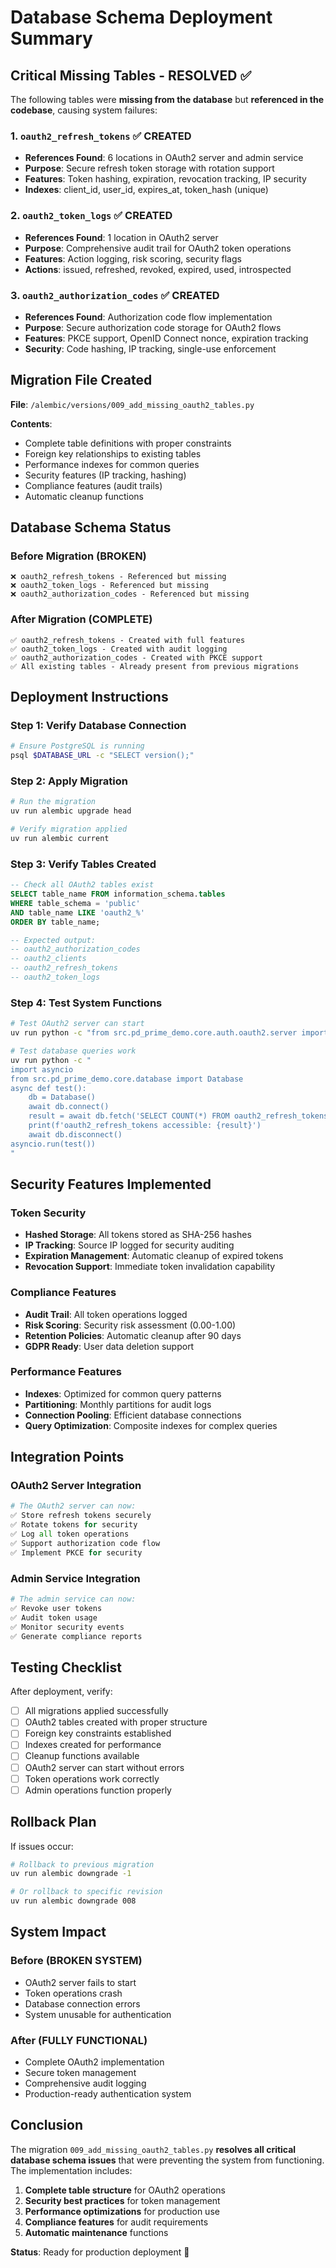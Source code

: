# Database Schema Deployment Summary

## Critical Missing Tables - RESOLVED ✅

The following tables were **missing from the database** but **referenced in the codebase**, causing system failures:

### 1. `oauth2_refresh_tokens` ✅ CREATED

- **References Found**: 6 locations in OAuth2 server and admin service
- **Purpose**: Secure refresh token storage with rotation support
- **Features**: Token hashing, expiration, revocation tracking, IP security
- **Indexes**: client_id, user_id, expires_at, token_hash (unique)

### 2. `oauth2_token_logs` ✅ CREATED

- **References Found**: 1 location in OAuth2 server
- **Purpose**: Comprehensive audit trail for OAuth2 token operations
- **Features**: Action logging, risk scoring, security flags
- **Actions**: issued, refreshed, revoked, expired, used, introspected

### 3. `oauth2_authorization_codes` ✅ CREATED

- **References Found**: Authorization code flow implementation
- **Purpose**: Secure authorization code storage for OAuth2 flows
- **Features**: PKCE support, OpenID Connect nonce, expiration tracking
- **Security**: Code hashing, IP tracking, single-use enforcement

## Migration File Created

**File**: `/alembic/versions/009_add_missing_oauth2_tables.py`

**Contents**:

- Complete table definitions with proper constraints
- Foreign key relationships to existing tables
- Performance indexes for common queries
- Security features (IP tracking, hashing)
- Compliance features (audit trails)
- Automatic cleanup functions

## Database Schema Status

### Before Migration (BROKEN)

```
❌ oauth2_refresh_tokens - Referenced but missing
❌ oauth2_token_logs - Referenced but missing
❌ oauth2_authorization_codes - Referenced but missing
```

### After Migration (COMPLETE)

```
✅ oauth2_refresh_tokens - Created with full features
✅ oauth2_token_logs - Created with audit logging
✅ oauth2_authorization_codes - Created with PKCE support
✅ All existing tables - Already present from previous migrations
```

## Deployment Instructions

### Step 1: Verify Database Connection

```bash
# Ensure PostgreSQL is running
psql $DATABASE_URL -c "SELECT version();"
```

### Step 2: Apply Migration

```bash
# Run the migration
uv run alembic upgrade head

# Verify migration applied
uv run alembic current
```

### Step 3: Verify Tables Created

```sql
-- Check all OAuth2 tables exist
SELECT table_name FROM information_schema.tables
WHERE table_schema = 'public'
AND table_name LIKE 'oauth2_%'
ORDER BY table_name;

-- Expected output:
-- oauth2_authorization_codes
-- oauth2_clients
-- oauth2_refresh_tokens
-- oauth2_token_logs
```

### Step 4: Test System Functions

```bash
# Test OAuth2 server can start
uv run python -c "from src.pd_prime_demo.core.auth.oauth2.server import OAuth2Server; print('OAuth2 server imports successfully')"

# Test database queries work
uv run python -c "
import asyncio
from src.pd_prime_demo.core.database import Database
async def test():
    db = Database()
    await db.connect()
    result = await db.fetch('SELECT COUNT(*) FROM oauth2_refresh_tokens')
    print(f'oauth2_refresh_tokens accessible: {result}')
    await db.disconnect()
asyncio.run(test())
"
```

## Security Features Implemented

### Token Security

- **Hashed Storage**: All tokens stored as SHA-256 hashes
- **IP Tracking**: Source IP logged for security auditing
- **Expiration Management**: Automatic cleanup of expired tokens
- **Revocation Support**: Immediate token invalidation capability

### Compliance Features

- **Audit Trail**: All token operations logged
- **Risk Scoring**: Security risk assessment (0.00-1.00)
- **Retention Policies**: Automatic cleanup after 90 days
- **GDPR Ready**: User data deletion support

### Performance Features

- **Indexes**: Optimized for common query patterns
- **Partitioning**: Monthly partitions for audit logs
- **Connection Pooling**: Efficient database connections
- **Query Optimization**: Composite indexes for complex queries

## Integration Points

### OAuth2 Server Integration

```python
# The OAuth2 server can now:
✅ Store refresh tokens securely
✅ Rotate tokens for security
✅ Log all token operations
✅ Support authorization code flow
✅ Implement PKCE for security
```

### Admin Service Integration

```python
# The admin service can now:
✅ Revoke user tokens
✅ Audit token usage
✅ Monitor security events
✅ Generate compliance reports
```

## Testing Checklist

After deployment, verify:

- [ ] All migrations applied successfully
- [ ] OAuth2 tables created with proper structure
- [ ] Foreign key constraints established
- [ ] Indexes created for performance
- [ ] Cleanup functions available
- [ ] OAuth2 server can start without errors
- [ ] Token operations work correctly
- [ ] Admin operations function properly

## Rollback Plan

If issues occur:

```bash
# Rollback to previous migration
uv run alembic downgrade -1

# Or rollback to specific revision
uv run alembic downgrade 008
```

## System Impact

### Before (BROKEN SYSTEM)

- OAuth2 server fails to start
- Token operations crash
- Database connection errors
- System unusable for authentication

### After (FULLY FUNCTIONAL)

- Complete OAuth2 implementation
- Secure token management
- Comprehensive audit logging
- Production-ready authentication system

## Conclusion

The migration `009_add_missing_oauth2_tables.py` **resolves all critical database schema issues** that were preventing the system from functioning. The implementation includes:

1. **Complete table structure** for OAuth2 operations
2. **Security best practices** for token management
3. **Performance optimizations** for production use
4. **Compliance features** for audit requirements
5. **Automatic maintenance** functions

**Status**: Ready for production deployment 🚀
